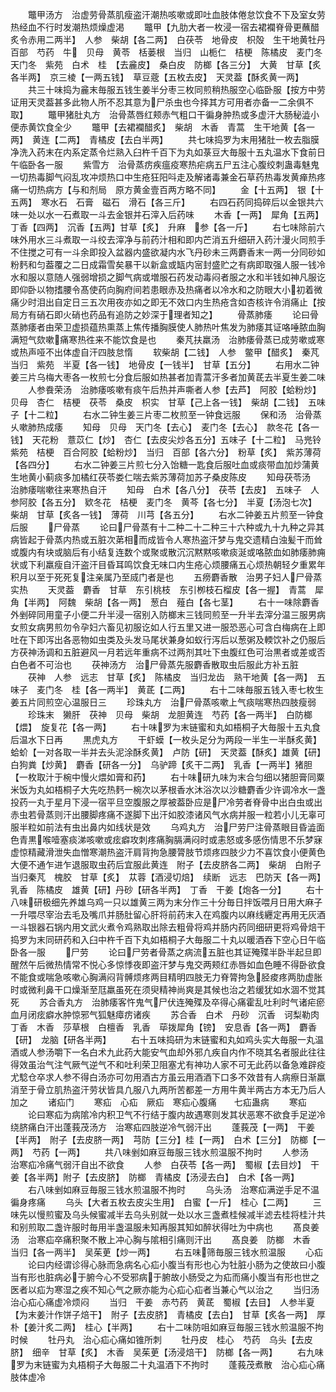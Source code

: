 <!-- { "loadSidebar": true } -->
　　鼈甲汤方　治虚劳骨蒸肌瘦盗汗潮热咳嗽或即吐血肢体倦怠饮食不下及室女劳热经血不行时发潮热烦燥虚渇
　　鼈甲【九肋大者一枚浸一宿去裙襴脊骨更蘸醋炙令赤用二两半】　人参　柴胡【各二两】　白茯苓　地骨皮　枳殻　生干地黄牡丹　百部　芍药　牛　贝母　黄苓　栝蒌根　当归　山栀仁　桔梗　陈橘皮　麦门冬　天门冬　紫苑　白术　桂　【去麄皮】　桑白皮　防榔【各三分】　大黄　甘草【炙各半两】　京三棱【一两五钱】　草豆蔲【五枚去皮】　天灵葢【酥炙黄一两】
　　共三十味捣为麄末毎服五钱生姜半分枣三枚同煎稍热服空心临卧服【按方中劳证用天灵葢甚多此物人所不忍其意为尸杀虫也今择其方可用者亦备一二余俱不取】
　　鼈甲猪肚丸方　治骨蒸唇红颊赤气粗口干徧身肿热或多虚汗大肠秘澁小便赤黄饮食全少
　　鼈甲【去裙襴醋炙】　柴胡　木香　青蒿　生干地黄【各一两】　黄连【二两】　青橘皮【去白半两】
　　共七味捣罗为末用猪肚一枚去脂膜净洗入药末在内系定蒸令烂熟入臼杵千百下为丸如菉豆大毎服十五丸温水下食前日午临卧各一服
　　紫雪方　治骨蒸疠疾瘟疫寒热疟病五尸五注心腹绞刺蛊毒魅鬼一切热毒脚气闷乱攻冲烦热口中生疮狂阳呌走及解诸毒兼金石草药热毒发黄瘅热疼痛一切热病方【与和剂局　原方黄金壹百两方略不同】
　　金【十五两】　银【十五两】　寒水石　石膏　磁石　滑石【各三斤】
　　右四石药同捣碎后以金银共六味一处以水一石煮取一斗去金银并石滓入后药味
　　木香【一两】　犀角【五两】　丁香【四两】　沉香【五两】甘草【炙】　升麻　参【各一斤】
　　右七味除前六味外用水三斗煮取一斗绞去滓净与前药汁相和即内芒消五升细研入药汁漫火同煎手不住搅之可有一斗余即投入盆器内盛欲凝内水飞丹砂未三两麝香末一两一分同砂如粉麫和匀葢覆之二日成霜雪矣暴干以新盒或缻内宻封盛贮之有病即取强人服一钱冷水和服以意随人强弱增损之脚气病或増服石药发动毒闷者服之水和半钱如神凡服讫即仰卧以物搘腰令髙使药向胸府间若患眼赤及热痛者以冷水和之防眼大小初着微痛少时泪出自定日三五次用夜亦如之即无不效口内生热疮含如杏核许令消痛止【按局方有硝石即火硝也药品有追防之妙深于理者知之】
　　骨蒸肺痿
　　论曰骨蒸肺痿者由荣卫虚损蕴热熏蒸上焦传播胸膜使人肺热叶焦发为肺痿其证咯唾脓血胸满短气欬嗽痛寒热徃来不能饮食是也
　　秦芃扶羸汤　治肺痿骨蒸已成劳嗽或寒或热声哑不出体虚自汗四肢怠惰
　　软柴胡【二钱】　人参　鳖甲【醋炙】　秦芃　当归　紫苑　半夏【各一钱】　地骨皮【一钱半】　甘草【五分】
　　右用水二钟姜三片乌梅大枣各一枚煎七分食后服如热甚者加青蒿汗多者加黄茋去半夏生姜二味
　　人参飬荣汤　治肺痿咳嗽有痰午后热并声嘶者人参【去芦】　阿胶【蛤粉炒】　贝母　杏仁　桔梗　茯苓　桑皮　枳实　甘草【己上各一钱】　柴胡【二钱】　五味子【十二粒】
　　右水二钟生姜三片枣二枚煎至一钟食远服
　　保和汤　治骨蒸乆嗽肺热成痿
　　知母　贝母　天门冬【去心】　麦门冬【去心】　款冬花【各一钱】　天花粉　薏苡仁【炒】　杏仁【去皮尖炒各五分】五味子【十二粒】　马兠铃　紫苑　桔梗　百合阿胶【蛤粉炒】　当归　百部【各六分】　粉草【炙】　紫苏薄荷【各四分】
　　右水二钟姜三片煎七分入饴糖一匙食后服吐血或痰带血加炒蒲黄生地黄小蓟痰多加橘红茯苓娄仁喘去紫苏薄荷加苏子桑皮陈皮
　　知母茯苓汤　治肺痿喘嗽往来寒热自汗
　　知母　白术【各八分】　茯苓【去皮】　五味子　人参阿胶【各五分】　欵冬花　桔梗　麦门冬　黄芩【各七分】　半夏【汤泡七次】　柴胡　甘草【炙各一钱】　薄荷　川芎【各五分】
　　右水二钟姜五片煎至一钟食后服
　　尸骨蒸
　　论曰尸骨蒸有十二种二十二种三十六种或九十九种之异其病皆起于骨蒸内热或五脏次苐相而成皆令人寒热盗汗梦与鬼交遗精白浊髪干而耸或腹内有块或脑后有小结复连数个或聚或散沉沉黙黙咳嗽痰涎或咯脓血如肺痿肺痈状或下利羸瘦自汗盗汗目昏耳鸣饮食无味口内生疮心烦腰痛五心烦热朝轻夕重累年积月以至于死死复注亲属乃至烕门者是也
　　五痨麝香散　治男子妇人尸骨蒸实热
　　天灵葢　麝香　甘草　东引桃枝　东引栁枝石榴皮【各一握】　青蒿　犀角【半两】　阿魏　柴胡【各一两】　葱白　薤白【各七茎】
　　右十一味除麝香外剉碎同用童子小便二升半浸一宿别入防榔末三钱同煎至一升半去滓分温三服男病女煎女病男煎勿令孕妇六畜见初服讫如人行五里又进一服恐恶心可含白梅病在上即吐在下即泻出各恶物如虫类及头发马尾状兼身如蚁行泻后以葱粥及輭饮补之仍服后方茯神汤调和五脏避风一月若远年重病不过两剂其吐下虫腹红色可治黒者或差或否白色者不可治也
　　茯神汤方　治尸骨蒸先服麝香散取虫后服此方补五脏
　　茯神　人参　远志　甘草【炙】　陈橘皮　当归龙齿　熟干地黄【各一两】　五味子　麦门冬　桂【各一两半】　黄茋【二两】
　　右十二味毎服五钱入枣七枚生姜五片同煎空心温服日三
　　珍珠丸方　治尸骨蒸咳嗽上气痰喘寒热四肢瘦弱
　　珍珠末　獭肝　茯神　贝母　柴胡　龙胆黄连　芍药【各一两半】　白防榔【煨】　旋复花【各一两】
　　右十味罗为末链蜜和丸如梧桐子大毎服十五丸食后温水下日再
　　黒虎丸方
　　干虾蟆【一枚头足分为两段一半生一半酥炙黄】　蛤蚧【一对各取一半并去头泥涂酥炙黄】　卢防【研】　天灵葢【酥炙】雄黄【研】　白狗粪【炒黄】　麝香【研各一分】　乌驴蹄【炙干二两】　乳香【一两半】猪胆【一枚取汁于椀中慢火煨如膏和药】
　　右十味研九味为末合匀细以猪胆膏同粟米饭为丸如梧桐子大先吃热麫一椀次以茅根香水沐浴次以沙糖麝香少许调冷水一盏投药一丸于星月下浸一宿平旦空腹服之厚被葢卧应是尸冷劳者脊骨中出白虫或出赤虫若骨蒸则汗出腰脚疼痛不遂脚下出汗如胶漆诸风气水病并服一粒若小儿无辜可服半粒如前法有虫出鼻内如线状是效
　　乌鸡丸方　治尸劳尸注骨蒸眼目昏澁面色青黒喉噎塞痰涕咳嗽或痃癖攻刺疼痛胸膈满闷时或恚怒或多感伤情思不乐梦寐虚惊精藏滑泄失血憎寒潮热盗汗肩背拘急腰膂肢节烦疼四肢少力不喜饮食小便黄色大便不通乍进乍退服取虫药后宜服此黄连　附子【去皮脐各二两】　柴胡　白附子　当归秦芃　槐胶　甘草【炙】　苁蓉【酒浸切焙】　续断　远志　巴防天【各一两】　乳香　陈橘皮　雄黄【研】丹砂【研各半两】　丁香　干姜【炮各一分】
　　右十八味研极细先养雄乌鸡一只以雄黄三两为末分作三十分毎日拌饭喂月日用大麻子一升喂尽宰治去毛及嘴爪并肠肚留心肝将前药末入在鸡腹内以麻线纒定再用无灰酒一斗银器石锅内用文武火煮令鸡熟取出除去粗骨将鸡并肠内药同细研更将鸡骨焙干捣罗为末同研药和入臼中杵千百下丸如梧桐子大毎服二十丸以暖酒吞下空心日午临卧各一服
　　尸劳
　　论曰尸劳者骨蒸之病流五脏也其证殗殜半卧半起旦即醒然午后微热情常不悦心多惊悸夜即盗汗梦与鬼交两颊红赤唇如血色睡不得卧欲食不能食或喘急咳嗽心胸满闷背髆烦疼两目精明四肢无力脊膂拘急胫痠疼两肋虚胀时或微利鼻干口燥渐至尫羸虽死在须臾精神尚爽是其候也治之若缓犹如水涸不觉其死
　　苏合香丸方　治肺痿客忤鬼气尸伏连殗殜及卒得心痛霍乱吐利时气诸疟瘀血月闭痃癖水肿惊邪气狐魅瘴疠诸疾
　　苏合香　白术　丹砂　沉香　诃梨勒肉　丁香　木香　莎草根　白檀香　乳香　荜拨犀角【镑】　安息香【各一两】　麝香【研】　龙脑【研各半两】
　　右十五味捣研为末链蜜和丸如鸡头实大毎服一丸温酒或人参汤嚼下一名白术九此药大能安气血却外邪凢疾自内作不晓其名者服此往往得效虽治气注气厥气逆气不和吐利荣卫阻塞尤有神功人家不可无此药以备急难辟疫尤騐仓卒求人参不得白汤亦可勿用酒古方虽云用酒酒下口多不效昔有人病瘵日渐羸消至于骨立肌热盗汗劳状皆具凢服八九两所苦都差一方用牛黄半两古方本无乃后人加之
　　诸疝门
　　寒疝　心疝　厥疝　寒疝心腹痛　　七疝蛊病
　　寒疝
　　论曰寒疝为病隂冷内积卫气不行结于腹内故遇寒则发其状恶寒不欲食手足逆冷绕脐痛白汗出蓬莪茂汤方　治寒疝四肢逆冷气弱汗出
　　蓬莪茂【一两】　干姜【半两】　附子【去皮脐一两】　芎防【三分】桂【一两】　白术【三分】　防榔【一两】　芍药【一两】
　　共八味剉如麻豆毎服三钱水煎温服不拘时
　　人参汤　治寒疝冷痛气弱汗自出不欲食
　　人参　白茯苓【各一两】　蜀椒【去目炒】　干姜【各半两】附子【去皮脐】　防榔　青橘皮【汤浸去白】　白术【各一两】
　　右八味剉如麻豆毎服三钱水煎温服不拘时
　　乌头汤　治寒疝满逆手足不温徧身疼痛
　　乌头【大者五枚去皮尖生用】　白蜜【一斤】　桂心【二两】
　　三味先以慢煎蜜及乌头候蜜减半去乌头别就一处以水三盏煮桂候减半滤去桂将桂汁共和别煎取二盏许服时毎用半盏温服未知再服其知如醉状得吐为中病也
　　髙良姜汤　治寒疝卒痛积聚不散上冲心胸与隂相引痛则汗出
　　髙良姜　防榔　木香　当归【各一两半】　吴茱茰【炒一两】
　　右五味筛毎服三钱水煎温服
　　心疝
　　论曰内经谓诊得心脉而急病名心疝小腹当有形也心为牡脏小肠为之使故曰小腹当有形也脏病必于腑今心不受邪病于腑故小肠受之为疝而痛小腹当有形也世之医者以疝为寒湿之疾不知心气之厥亦能为心疝心疝者当兼心气以治之
　　当归汤　治心疝心痛虚冷烦闷
　　当归　干姜　赤芍药　黄茋　蜀椒【去目】　人参半夏【为末姜汁作饼子焙干】　附子【去皮脐】　青橘皮【去白】　甘草【炙各一两】　厚朴【姜汁炙二两】　桂心【半两】
　　右十二味防咀如麻豆毎服三钱水煎温服不拘时候
　　牡丹丸　治心疝心痛如锥所刺
　　牡丹皮　桂心　芍药　乌头【去皮脐】　细辛　甘草【炙】　木香　吴茱茰【汤浸焙干】　防榔【各一两】
　　右九味罗为末链蜜为丸梧桐子大毎服二十丸温酒下不拘时
　　蓬莪茂煮散　治心疝心痛肢体虚冷
